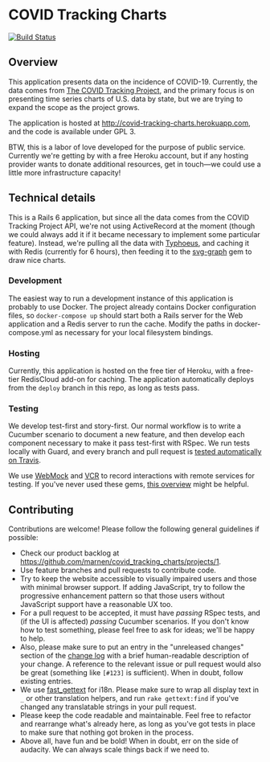 # COVID Tracking Charts

[![Build Status](https://travis-ci.org/marnen/covid_tracking_charts.svg?branch=master)](https://travis-ci.org/marnen/covid_tracking_charts)

## Overview

This application presents data on the incidence of COVID-19. Currently, the data comes from [The COVID Tracking Project](http://covidtracking.com), and the primary focus is on presenting time series charts of U.S. data by state, but we are trying to expand the scope as the project grows.

The application is hosted at http://covid-tracking-charts.herokuapp.com, and the code is available under GPL 3.

BTW, this is a labor of love developed for the purpose of public service. Currently we're getting by with a free Heroku account, but if any hosting provider wants to donate additional resources, get in touch—we could use a little more infrastructure capacity!

## Technical details

This is a Rails 6 application, but since all the data comes from the COVID Tracking Project API, we're not using ActiveRecord at the moment (though we could always add it if it became necessary to implement some particular feature). Instead, we're pulling all the data with [Typhoeus](https://github.com/typhoeus/typhoeus), and caching it with Redis (currently for 6 hours), then feeding it to the [svg-graph](https://github.com/lumean/svg-graph2) gem to draw nice charts.

### Development

The easiest way to run a development instance of this application is probably to use Docker. The project already contains Docker configuration files, so `docker-compose up` should start both a Rails server for the Web application and a Redis server to run the cache. Modify the paths in docker-compose.yml as necessary for your local filesystem bindings.

### Hosting

Currently, this application is hosted on the free tier of Heroku, with a free-tier RedisCloud add-on for caching. The application automatically deploys from the `deploy` branch in this repo, as long as tests pass.

### Testing

We develop test-first and story-first. Our normal workflow is to write a Cucumber scenario to document a new feature, and then develop each component necessary to make it pass test-first with RSpec. We run tests locally with Guard, and every branch and pull request is [tested automatically on Travis](https://travis-ci.org/github/marnen/covid_tracking_charts).

We use [WebMock](https://github.com/bblimke/webmock) and [VCR](https://github.com/vcr/vcr) to record interactions with remote services for testing. If you've never used these gems, [this overview](http://marnen.github.io/webmock-presentation/webmock.html) might be helpful.

## Contributing

Contributions are welcome! Please follow the following general guidelines if possible:

* Check our product backlog at https://github.com/marnen/covid_tracking_charts/projects/1.
* Use feature branches and pull requests to contribute code.
* Try to keep the website accessible to visually impaired users and those with minimal browser support. If adding JavaScript, try to follow the progressive enhancement pattern so that those users without JavaScript support have a reasonable UX too.
* For a pull request to be accepted, it must have *passing* RSpec tests, and (if the UI is affected) *passing* Cucumber scenarios. If you don't know how to test something, please feel free to ask for ideas; we'll be happy to help.
* Also, please make sure to put an entry in the "unreleased changes" section of the [change log](CHANGELOG.md) with a brief human-readable description of your change. A reference to the relevant issue or pull request would also be great (something like `[#123]` is sufficient). When in doubt, follow existing entries.
* We use [fast_gettext](https://github.com/grosser/fast_gettext) for i18n. Please make sure to wrap all display text in `_` or other translation helpers, and run `rake gettext:find` if you've changed any translatable strings in your pull request.
* Please keep the code readable and maintainable. Feel free to refactor and rearrange what's already here, as long as you've got tests in place to make sure that nothing got broken in the process.
* Above all, have fun and be bold! When in doubt, err on the side of audacity. We can always scale things back if we need to.
